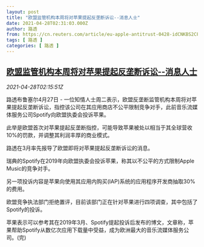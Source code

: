 ```yaml
---
layout: post
title: "欧盟监管机构本周将对苹果提起反垄断诉讼--消息人士"
date: 2021-04-28T02:31:03.000Z
author: 路透
from: https://cn.reuters.com/article/eu-apple-antitrust-0428-idCNKBS2CF05Q
tags: [ 路透 ]
categories: [ 路透 ]
---
```

<!--1619577063000-->
[欧盟监管机构本周将对苹果提起反垄断诉讼--消息人士](https://cn.reuters.com/article/eu-apple-antitrust-0428-idCNKBS2CF05Q)
------

<div>
<div><i>2021-04-28T02:15:51Z</i></div><p>路透布鲁塞尔4月27日 - 一位知情人士周二表示，欧盟反垄断监管机构本周将对苹果提起反垄断诉讼，指控该公司在其应用商店不公平限制竞争对手，此前音乐流媒体服务公司Spotify向欧盟执委会投诉苹果。</p><p>此举是欧盟首次对苹果提起反垄断指控，可能导致苹果被处以相当于其全球营收10%的罚款，并调整其利润丰厚的商业模式。</p><p>路透在3月率先报导了欧盟即将对苹果提起反垄断诉讼的消息。</p><p>瑞典的Spotify在2019年向欧盟执委会投诉苹果，称其以不公平的方式限制Apple Music的竞争对手。</p><p>另一项投诉内容是苹果向使用其应用内购买(IAP)系统的应用程序开发商抽取30%的费用。</p><p>欧盟竞争执法部门拒绝置评，目前该部门正在针对苹果进行四项调查，其中包括了Spotify的投诉。</p><p>苹果表示可以参考其在2019年3月、Spotify提起投诉后发布的博文，文章称，苹果帮助Spotify从数亿次应用下载量中受益，成为欧洲最大的音乐流媒体服务公司。(完)</p>
</div>
